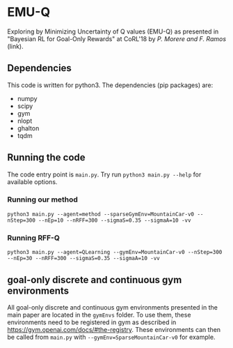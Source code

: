 # EMU-Q
Exploring by Minimizing Uncertainty of Q values (EMU-Q) as presented in "Bayesian RL for Goal-Only Rewards" at CoRL'18 by *P. Morere and F. Ramos* (link).

## Dependencies
This code is written for python3. The dependencies (pip packages) are:
* numpy
* scipy
* gym
* nlopt
* ghalton
* tqdm

## Running the code
The code entry point is `main.py`. Try run `python3 main.py --help` for available options.
### Running our method
```
python3 main.py --agent=method --sparseGymEnv=MountainCar-v0 --nStep=300 --nEp=10 --nRFF=300 --sigmaS=0.35 --sigmaA=10 -vv
```

### Running RFF-Q
```
python3 main.py --agent=QLearning --gymEnv=MountainCar-v0 --nStep=300 --nEp=30 --nRFF=300 --sigmaS=0.35 --sigmaA=10 -vv
```

## goal-only discrete and continuous gym environments
All goal-only discrete and continuous gym environments presented in the main paper are located in the `gymEnvs` folder. To use them, these environments need to be registered in gym as described in <https://gym.openai.com/docs/#the-registry>.
These environments can then be called from `main.py` with `--gymEnv=SparseMountainCar-v0` for example.
